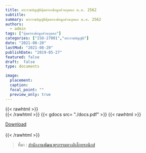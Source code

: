 ```yaml
---
title: พระราชบัญญัติคุ้มครองข้อมูลส่วนบุคคล พ.ศ. 2562
subtitle:
summary: พระราชบัญญัติคุ้มครองข้อมูลส่วนบุคคล พ.ศ. 2562
authors:
  - admin
tags: ["คุ้มครองข้อมูลส่วนบุคคล"]
categories: ["ISO-27001","พระราชบัญญัติ"]
date: "2021-08-20"
lastMod: "2021-08-20"
publishDate: "2019-05-27"
featured: false
draft:  false
type: documents

image:
  placement:
  caption:
  focal_point: ""
  preview_only: true
---
```



{{< rawhtml >}}
<br>
{{< /rawhtml >}}
{{< gdocs src= "./docs.pdf" >}}
{{< rawhtml >}}
<br>


<div class="article-tags">
<a class="badge badge-danger" href="./docs.pdf" target="_blank" id="download_files_new">Download</a>

</div>

 <br>
{{< /rawhtml >}}

> ที่มา : [สำนักงานพัฒนาธุรกรรมทางอิเล็กทรอนิกส์](https://ictlawcenter.etda.or.th/laws/detail/DP-Act-2562)